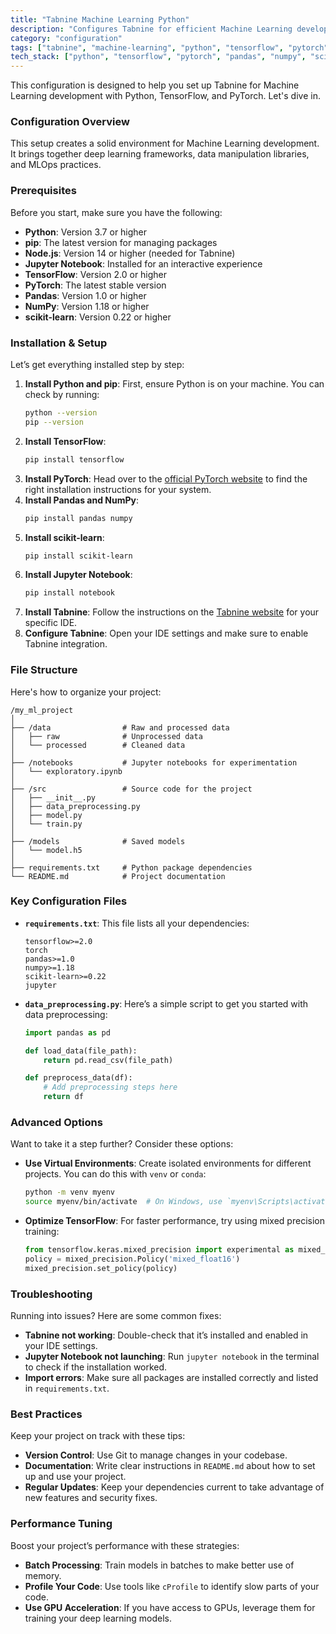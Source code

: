 ```yaml
---
title: "Tabnine Machine Learning Python"
description: "Configures Tabnine for efficient Machine Learning development using Python, TensorFlow, and PyTorch."
category: "configuration"
tags: ["tabnine", "machine-learning", "python", "tensorflow", "pytorch", "data-science", "mlops", "jupyter"]
tech_stack: ["python", "tensorflow", "pytorch", "pandas", "numpy", "scikit-learn", "jupyter"]
---
```


This configuration is designed to help you set up Tabnine for Machine Learning development with Python, TensorFlow, and PyTorch. Let's dive in.

### Configuration Overview
This setup creates a solid environment for Machine Learning development. It brings together deep learning frameworks, data manipulation libraries, and MLOps practices.

### Prerequisites
Before you start, make sure you have the following:

- **Python**: Version 3.7 or higher
- **pip**: The latest version for managing packages
- **Node.js**: Version 14 or higher (needed for Tabnine)
- **Jupyter Notebook**: Installed for an interactive experience
- **TensorFlow**: Version 2.0 or higher
- **PyTorch**: The latest stable version
- **Pandas**: Version 1.0 or higher
- **NumPy**: Version 1.18 or higher
- **scikit-learn**: Version 0.22 or higher

### Installation & Setup
Let’s get everything installed step by step:

1. **Install Python and pip**: First, ensure Python is on your machine. You can check by running:
   ```bash
   python --version
   pip --version
   ```
2. **Install TensorFlow**:
   ```bash
   pip install tensorflow
   ```
3. **Install PyTorch**: Head over to the [official PyTorch website](https://pytorch.org/get-started/locally/) to find the right installation instructions for your system.
4. **Install Pandas and NumPy**:
   ```bash
   pip install pandas numpy
   ```
5. **Install scikit-learn**:
   ```bash
   pip install scikit-learn
   ```
6. **Install Jupyter Notebook**:
   ```bash
   pip install notebook
   ```
7. **Install Tabnine**: Follow the instructions on the [Tabnine website](https://www.tabnine.com/install) for your specific IDE.
8. **Configure Tabnine**: Open your IDE settings and make sure to enable Tabnine integration.

### File Structure
Here's how to organize your project:

```
/my_ml_project
│
├── /data                # Raw and processed data
│   ├── raw              # Unprocessed data
│   └── processed        # Cleaned data
│
├── /notebooks           # Jupyter notebooks for experimentation
│   └── exploratory.ipynb
│
├── /src                 # Source code for the project
│   ├── __init__.py
│   ├── data_preprocessing.py
│   ├── model.py
│   └── train.py
│
├── /models              # Saved models
│   └── model.h5
│
├── requirements.txt     # Python package dependencies
└── README.md            # Project documentation
```

### Key Configuration Files
- **`requirements.txt`**: This file lists all your dependencies:
  ```plaintext
  tensorflow>=2.0
  torch
  pandas>=1.0
  numpy>=1.18
  scikit-learn>=0.22
  jupyter
  ```
- **`data_preprocessing.py`**: Here’s a simple script to get you started with data preprocessing:
  ```python
  import pandas as pd

  def load_data(file_path):
      return pd.read_csv(file_path)

  def preprocess_data(df):
      # Add preprocessing steps here
      return df
  ```

### Advanced Options
Want to take it a step further? Consider these options:

- **Use Virtual Environments**: Create isolated environments for different projects. You can do this with `venv` or `conda`:
  ```bash
  python -m venv myenv
  source myenv/bin/activate  # On Windows, use `myenv\Scripts\activate`
  ```
- **Optimize TensorFlow**: For faster performance, try using mixed precision training:
  ```python
  from tensorflow.keras.mixed_precision import experimental as mixed_precision
  policy = mixed_precision.Policy('mixed_float16')
  mixed_precision.set_policy(policy)
  ```

### Troubleshooting
Running into issues? Here are some common fixes:

- **Tabnine not working**: Double-check that it’s installed and enabled in your IDE settings.
- **Jupyter Notebook not launching**: Run `jupyter notebook` in the terminal to check if the installation worked.
- **Import errors**: Make sure all packages are installed correctly and listed in `requirements.txt`.

### Best Practices
Keep your project on track with these tips:

- **Version Control**: Use Git to manage changes in your codebase.
- **Documentation**: Write clear instructions in `README.md` about how to set up and use your project.
- **Regular Updates**: Keep your dependencies current to take advantage of new features and security fixes.

### Performance Tuning
Boost your project’s performance with these strategies:

- **Batch Processing**: Train models in batches to make better use of memory.
- **Profile Your Code**: Use tools like `cProfile` to identify slow parts of your code.
- **Use GPU Acceleration**: If you have access to GPUs, leverage them for training your deep learning models.
